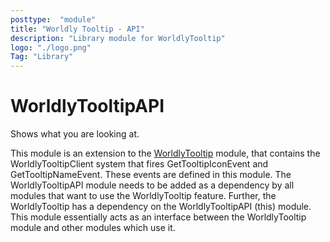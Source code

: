 ```yaml
---
posttype:  "module"  
title: "Worldly Tooltip - API"
description: "Library module for WorldlyTooltip"
logo: "./logo.png"
Tag: "Library"
---
```

WorldlyTooltipAPI
==============

Shows what you are looking at.

This module is an extension to the [WorldlyTooltip](https://github.com/Terasology/WorldlyTooltip) module, that contains the WorldlyTooltipClient system that fires GetTooltipIconEvent and GetTooltipNameEvent. 
These events are defined in this module. The WorldlyTooltipAPI module needs to be added as a dependency by all modules that want to use the WorldlyTooltip feature.
Further, the WorldlyTooltip has a dependency on the WorldlyTooltipAPI (this) module. This module essentially acts as an interface between the WorldlyTooltip module and other modules which use it.